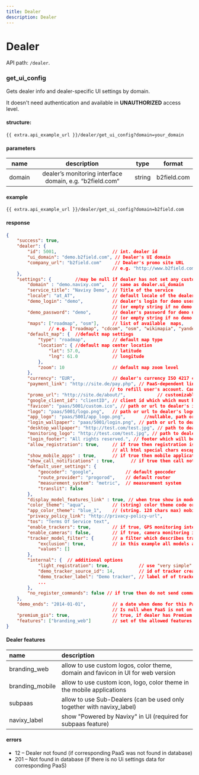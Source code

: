 ```yaml
---
title: Dealer
description: Dealer
---
```


# Dealer

API path: `/dealer`.

### get_ui_config

Gets dealer info and dealer-specific UI settings by domain.

It doesn't need authentication and available in **UNAUTHORIZED** access level.

#### structure:

    {{ extra.api_example_url }}/dealer/get_ui_config?domain=your_domain

#### parameters

| name | description | type| format|
| :------: | :------: | :-----:| :------:|
| domain | dealer’s monitoring interface domain, e.g. “b2field.com“ | string | b2field.com |

#### example

    {{ extra.api_example_url }}/dealer/get_ui_config?domain=b2field.com

#### response

```json
{
    "success": true,
    "dealer": {
        "id": 5001,                     // int. dealer id
        "ui_domain": "demo.b2field.com", // Dealer's UI domain
        "company_url": "b2field.com"     // Dealer's promo site URL
                                        // e.g. "http://www.b2field.com" or "demo.b2field.com"
    },
    "settings": {         //may be null if dealer has not set any custom settings
        "domain" : "demo.navixy.com",   // same as dealer.ui_domain
        "service_title": "Navixy Demo", // Title of the service
        "locale": "at_AT",              // default locale of the dealer
        "demo_login": "demo",           // dealer's login for demo user 
                                        // (or empty string if no demo user available)
        "demo_password": "demo",        // dealer's password for demo user 
                                        // (or empty string if no demo user available)
        "maps": ["roadmap", "osm"],     // list of available  maps, 
                // e.g. ["roadmap", "cdcom", "osm", "wikimapia", "yandexpublic", "hybrid", "satellite"]
        "default_map": {  //default map settings
            "type": "roadmap",          // default map type
            "location": { //default map center location
                "lat": 57.0,            // latitude
                "lng": 61.0             // longitude
            },
            "zoom": 10                  // default map zoom level
        },
        "currency": "EUR",              // dealer's currency ISO 4217 code
        "payment_link": "http://site.de/pay.php", // PaaS-dependent link that can be used 
                                       // to refill user's account. Can be null or empty. 
        "promo_url": "http://site.de/about/",            // customizable "About company" url
        "google_client_id": "clientID", // client id which which must be used to work with google API or null
        "favicon": "paas/5001/custom.ico", // path or url to dealer's interface favicon
        "logo": "paas/5001/logo.png",   // path or url to dealer's logotype
        "app_logo": "paas/5001/app_logo.png",       //nullable, path or url to dealer's mobile app logotype, 
        "login_wallpaper": "paas/5001/login.png", // path or url to dealer's interface login wallpaper
        "desktop_wallpaper": "http://test.com/test.jpg", // path to dealer's interface wallpaper or null
        "monitoring_logo": "http://test.com/test.jpg", // path to dealer's interface monitoring logo or null
        "login_footer": "All rights reserved.", // footer which will be included in login page. 
        "allow_registration": true,     // if true then registration is available for dealer's users 
                                        // all html special chars escaped using HTML entities.
        "show_mobile_apps" : true,      // if true then mobile applications are available for dealer's users 
        "show_call_notifications" : true,      // if true then call notifications are available for dealer's users 
        "default_user_settings": {
            "geocoder": "google",            // default geocoder
            "route_provider": "progorod",    // default router
            "measurement_system": "metric",  // measurement system
            "translit": false
        },
        "display_model_features_link" : true, // when true show in model info link to squaregps.com (UI option)
        "color_theme": "aqua",          // (string) color theme code or empty string (for default theme)
        "app_color_theme": "blue_1",    // (string. 128 chars max) mobile app color theme code or empty string (for default theme)
        "privacy_policy_link": "http://privacy-policy-url",
        "tos": "Terms Of Service text",
        "enable_trackers": true,        // if true, GPS monitoring interface is available for dealer's users
        "enable_cameras": false,        // if true, camera monitoring interface is available for dealer's users
        "tracker_model_filter": {       // a filter which describes tracker models available for registration
            "exclusion": true,          // in this example all models available
            "values": []
        },
        "internal": {  // additional options
            "light_registration": true,           // use "very simple" registration with demo tracker
            "demo_tracker_source_id": 14,         // id of tracker created on 'light_registration'
            "demo_tracker_label": "Demo tracker", // label of of tracker created on 'light_registration'
            ...
        },
        "no_register_commands": false // if true then do not send commands to devices on activation
    },
    "demo_ends": "2014-01-01",          // a date when demo for this PaaS ends. 
                                        // Is null when PaaS is not on demo tariff
    "premium_gis": true,                // true, if dealer has Premium GIS package
    "features": ["branding_web"]        // set of the allowed features for dealer (all list see below in "Dealer features")
}
```

#### Dealer features

| name | description |
| :------ | :------ |
| branding_web | allow to use custom logos, color theme, domain and favicon in UI for web version |
| branding_mobile | allow to use custom icon, logo, color theme in the mobile applications |
| subpaas | allow to use Sub-Dealers (can be used only together with navixy_label) |
| navixy_label | show "Powered by Navixy" in UI (required for subpaas feature) |

#### errors

*   12 – Dealer not found (if corresponding PaaS was not found in database)
*   201 – Not found in database (if there is no Ui settings data for corresponding PaaS)
